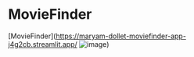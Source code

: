 # MovieFinder

[MovieFinder](https://maryam-dollet-moviefinder-app-j4g2cb.streamlit.app/ 
![image](https://user-images.githubusercontent.com/105509172/206140236-5748427b-ab7e-4da0-aca5-7fdf867957b3.png))
